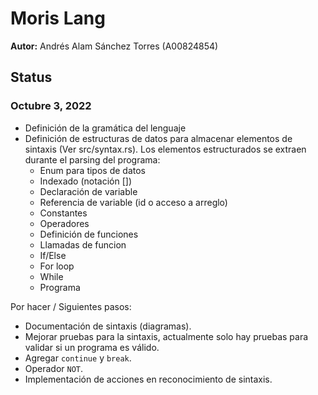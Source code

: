 # Moris Lang

**Autor:** Andrés Alam Sánchez Torres (A00824854)

## Status

### Octubre 3, 2022

- Definición de la gramática del lenguaje
- Definición de estructuras de datos para almacenar elementos de sintaxis (Ver src/syntax.rs). Los elementos estructurados se extraen durante el parsing del programa:
  - Enum para tipos de datos
  - Indexado (notación [])
  - Declaración de variable
  - Referencia de variable (id o acceso a arreglo)
  - Constantes
  - Operadores
  - Definición de funciones
  - Llamadas de funcion
  - If/Else
  - For loop
  - While
  - Programa

Por hacer / Siguientes pasos:

- Documentación de sintaxis (diagramas).
- Mejorar pruebas para la sintaxis, actualmente solo hay pruebas para validar si un programa es válido.
- Agregar `continue` y `break`.
- Operador `NOT`.
- Implementación de acciones en reconocimiento de sintaxis.
